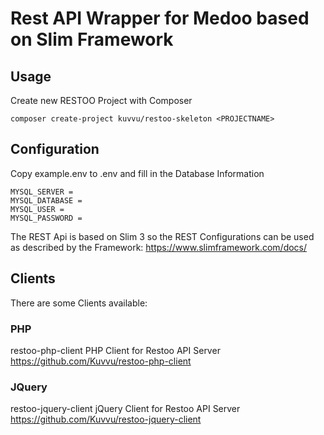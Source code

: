 # Rest API Wrapper for Medoo based on Slim Framework

## Usage

Create new RESTOO Project with Composer

```
composer create-project kuvvu/restoo-skeleton <PROJECTNAME>
```

## Configuration

Copy example.env to .env and fill in the Database Information

```
MYSQL_SERVER =
MYSQL_DATABASE =
MYSQL_USER =
MYSQL_PASSWORD =
```

The REST Api is based on Slim 3 so the REST Configurations can be used as described
by the Framework: https://www.slimframework.com/docs/

## Clients

There are some Clients available:

### PHP
restoo-php-client
PHP Client for Restoo API Server
https://github.com/Kuvvu/restoo-php-client

### JQuery
restoo-jquery-client
jQuery Client for Restoo API Server
https://github.com/Kuvvu/restoo-jquery-client
